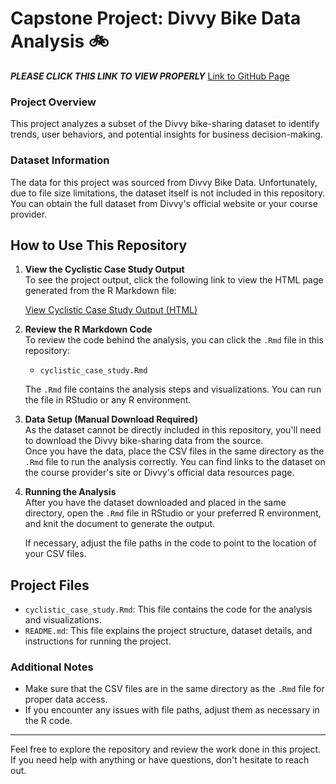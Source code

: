 # Capstone Project: Divvy Bike Data Analysis 🚲
**_PLEASE CLICK THIS LINK TO VIEW PROPERLY_**
[Link to GitHub Page](https://kapkirk-analytics.github.io/Kap-Data-Portfolio/)
### Project Overview
This project analyzes a subset of the Divvy bike-sharing dataset to identify trends, user behaviors, and potential insights for business decision-making.

### Dataset Information
The data for this project was sourced from Divvy Bike Data. Unfortunately, due to file size limitations, the dataset itself is not included in this repository. You can obtain the full dataset from Divvy's official website or your course provider.

## How to Use This Repository

1. **View the Cyclistic Case Study Output**  
   To see the project output, click the following link to view the HTML page generated from the R Markdown file:

   [View Cyclistic Case Study Output (HTML)](cyclistic_case_study.html)

2. **Review the R Markdown Code**  
   To review the code behind the analysis, you can click the `.Rmd` file in this repository:  
   - `cyclistic_case_study.Rmd`

   The `.Rmd` file contains the analysis steps and visualizations. You can run the file in RStudio or any R environment.

3. **Data Setup (Manual Download Required)**  
   As the dataset cannot be directly included in this repository, you'll need to download the Divvy bike-sharing data from the source.  
   Once you have the data, place the CSV files in the same directory as the `.Rmd` file to run the analysis correctly. You can find links to the dataset on the course provider's site or Divvy's official data resources page.

4. **Running the Analysis**  
   After you have the dataset downloaded and placed in the same directory, open the `.Rmd` file in RStudio or your preferred R environment, and knit the document to generate the output.

   If necessary, adjust the file paths in the code to point to the location of your CSV files.

## Project Files

- `cyclistic_case_study.Rmd`: This file contains the code for the analysis and visualizations.
- `README.md`: This file explains the project structure, dataset details, and instructions for running the project.

### Additional Notes
- Make sure that the CSV files are in the same directory as the `.Rmd` file for proper data access.
- If you encounter any issues with file paths, adjust them as necessary in the R code.

---

Feel free to explore the repository and review the work done in this project. If you need help with anything or have questions, don't hesitate to reach out.


